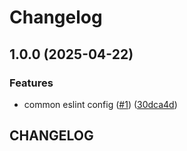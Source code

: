 # Changelog

## 1.0.0 (2025-04-22)


### Features

* common eslint config ([#1](https://github.com/c0debrew/eslint-config-c0debrew/issues/1)) ([30dca4d](https://github.com/c0debrew/eslint-config-c0debrew/commit/30dca4d6ead230e4a7e0b5181e3b0c2b19b6bab6))

## CHANGELOG
